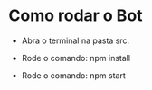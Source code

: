 # Como rodar o Bot

- Abra o terminal na pasta src.

- Rode o comando: npm install

- Rode o comando: npm start